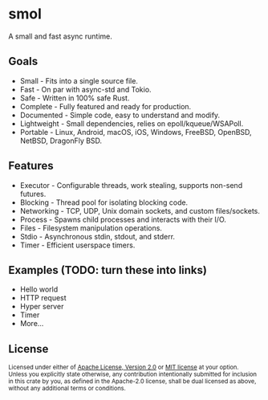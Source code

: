 # smol

A small and fast async runtime.

## Goals

* Small - Fits into a single source file.
* Fast - On par with async-std and Tokio.
* Safe - Written in 100% safe Rust.
* Complete - Fully featured and ready for production.
* Documented - Simple code, easy to understand and modify.
* Lightweight - Small dependencies, relies on epoll/kqueue/WSAPoll.
* Portable - Linux, Android, macOS, iOS, Windows, FreeBSD, OpenBSD, NetBSD, DragonFly BSD.

## Features

* Executor - Configurable threads, work stealing, supports non-send futures.
* Blocking - Thread pool for isolating blocking code.
* Networking - TCP, UDP, Unix domain sockets, and custom files/sockets.
* Process - Spawns child processes and interacts with their I/O.
* Files - Filesystem manipulation operations.
* Stdio - Asynchronous stdin, stdout, and stderr.
* Timer - Efficient userspace timers.

## Examples (TODO: turn these into links)

* Hello world
* HTTP request
* Hyper server
* Timer
* More...

## License

<sup>
Licensed under either of <a href="LICENSE-APACHE">Apache License, Version
2.0</a> or <a href="LICENSE-MIT">MIT license</a> at your option.
</sup>

<br/>

<sub>
Unless you explicitly state otherwise, any contribution intentionally submitted
for inclusion in this crate by you, as defined in the Apache-2.0 license, shall
be dual licensed as above, without any additional terms or conditions.
</sub>
